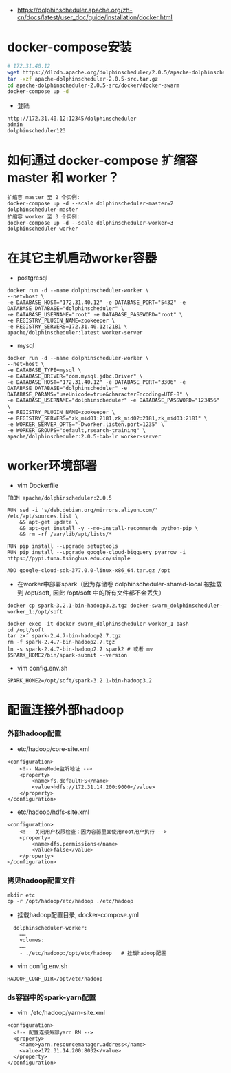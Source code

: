 * https://dolphinscheduler.apache.org/zh-cn/docs/latest/user_doc/guide/installation/docker.html

# docker-compose安装
```sh
# 172.31.40.12
wget https://dlcdn.apache.org/dolphinscheduler/2.0.5/apache-dolphinscheduler-2.0.5-src.tar.gz
tar -xzf apache-dolphinscheduler-2.0.5-src.tar.gz
cd apache-dolphinscheduler-2.0.5-src/docker/docker-swarm
docker-compose up -d
```

* 登陆
```
http://172.31.40.12:12345/dolphinscheduler
admin
dolphinscheduler123
```

# 如何通过 docker-compose 扩缩容 master 和 worker？
```
扩缩容 master 至 2 个实例:
docker-compose up -d --scale dolphinscheduler-master=2 dolphinscheduler-master
扩缩容 worker 至 3 个实例:
docker-compose up -d --scale dolphinscheduler-worker=3 dolphinscheduler-worker
```

# 在其它主机启动worker容器
* postgresql
```
docker run -d --name dolphinscheduler-worker \
--net=host \
-e DATABASE_HOST="172.31.40.12" -e DATABASE_PORT="5432" -e DATABASE_DATABASE="dolphinscheduler" \
-e DATABASE_USERNAME="root" -e DATABASE_PASSWORD="root" \
-e REGISTRY_PLUGIN_NAME=zookeeper \
-e REGISTRY_SERVERS=172.31.40.12:2181 \
apache/dolphinscheduler:latest worker-server
```
* mysql
```
docker run -d --name dolphinscheduler-worker \
--net=host \
-e DATABASE_TYPE=mysql \
-e DATABASE_DRIVER="com.mysql.jdbc.Driver" \
-e DATABASE_HOST="172.31.40.12" -e DATABASE_PORT="3306" -e DATABASE_DATABASE="dolphinscheduler" -e DATABASE_PARAMS="useUnicode=true&characterEncoding=UTF-8" \
-e DATABASE_USERNAME="dolphinscheduler" -e DATABASE_PASSWORD="123456" \
-e REGISTRY_PLUGIN_NAME=zookeeper \
-e REGISTRY_SERVERS="zk_mid01:2181,zk_mid02:2181,zk_mid03:2181" \
-e WORKER_SERVER_OPTS="-Dworker.listen.port=1235" \
-e WORKER_GROUPS="default,rsearch-training" \
apache/dolphinscheduler:2.0.5-bab-lr worker-server
```

# worker环境部署
* vim Dockerfile
```
FROM apache/dolphinscheduler:2.0.5

RUN sed -i 's/deb.debian.org/mirrors.aliyun.com/' /etc/apt/sources.list \
    && apt-get update \
    && apt-get install -y --no-install-recommends python-pip \
    && rm -rf /var/lib/apt/lists/*

RUN pip install --upgrade setuptools
RUN pip install --upgrade google-cloud-bigquery pyarrow -i https://pypi.tuna.tsinghua.edu.cn/simple

ADD google-cloud-sdk-377.0.0-linux-x86_64.tar.gz /opt
```
* 在worker中部署spark（因为存储卷 dolphinscheduler-shared-local 被挂载到 /opt/soft, 因此 /opt/soft 中的所有文件都不会丢失）
```
docker cp spark-3.2.1-bin-hadoop3.2.tgz docker-swarm_dolphinscheduler-worker_1:/opt/soft
```
```
docker exec -it docker-swarm_dolphinscheduler-worker_1 bash
cd /opt/soft
tar zxf spark-2.4.7-bin-hadoop2.7.tgz
rm -f spark-2.4.7-bin-hadoop2.7.tgz
ln -s spark-2.4.7-bin-hadoop2.7 spark2 # 或者 mv
$SPARK_HOME2/bin/spark-submit --version
```
* vim config.env.sh
```
SPARK_HOME2=/opt/soft/spark-3.2.1-bin-hadoop3.2
```

# 配置连接外部hadoop
### 外部hadoop配置
* etc/hadoop/core-site.xml
```
<configuration>
    <!-- NameNode监听地址 -->
    <property>
        <name>fs.defaultFS</name>
        <value>hdfs://172.31.14.200:9000</value>
    </property>
</configuration>
```
* etc/hadoop/hdfs-site.xml
```
<configuration>
    <!-- 关闭用户权限检查：因为容器里面使用root用户执行 -->
    <property>
        <name>dfs.permissions</name>
        <value>false</value>
    </property>
</configuration>
```

### 拷贝hadoop配置文件
```
mkdir etc
cp -r /opt/hadoop/etc/hadoop ./etc/hadoop
```
* 挂载hadoop配置目录, docker-compose.yml
```
  dolphinscheduler-worker:
    ……
    volumes:
    ……
    - ./etc/hadoop:/opt/etc/hadoop   # 挂载hadoop配置
```
* vim config.env.sh
```
HADOOP_CONF_DIR=/opt/etc/hadoop
```

### ds容器中的spark-yarn配置
* vim ./etc/hadoop/yarn-site.xml
```
<configuration>
  <!-- 配置连接外部yarn RM -->
  <property>
    <name>yarn.resourcemanager.address</name>
    <value>172.31.14.200:8032</value>
  </property>
</configuration>
```